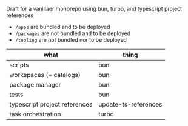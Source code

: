 Draft for a vanillaer monorepo using bun, turbo, and typescript project references

- `/apps` are bundled and to be deployed
- `/packages` are not bundled and to be deployed
- `/tooling` are not bundled nor to be deployed

| what | thing |
|----------|------------|
| scripts | bun |
| workspaces (+ catalogs) | bun |
| package manager | bun |
| tests | bun |
| typescript project references | update-ts-references |
| task orchestration | turbo |
